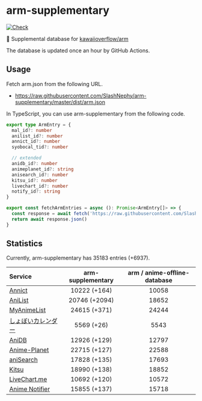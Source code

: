 # arm-supplementary

[![Check](https://github.com/SlashNephy/arm-supplementary/actions/workflows/check-node.yml/badge.svg)](https://github.com/SlashNephy/arm-supplementary/actions/workflows/check-node.yml)

💊 Supplemental database for [kawaiioverflow/arm](https://github.com/kawaiioverflow/arm)

The database is updated once an hour by GitHub Actions.

## Usage

Fetch arm.json from the following URL.

- https://raw.githubusercontent.com/SlashNephy/arm-supplementary/master/dist/arm.json

In TypeScript, you can use arm-supplementary from the following code.

```TypeScript
export type ArmEntry = {
  mal_id?: number
  anilist_id?: number
  annict_id?: number
  syobocal_tid?: number

  // extended
  anidb_id?: number
  animeplanet_id?: string
  anisearch_id?: number
  kitsu_id?: number
  livechart_id?: number
  notify_id?: string
}

export const fetchArmEntries = async (): Promise<ArmEntry[]> => {
  const response = await fetch('https://raw.githubusercontent.com/SlashNephy/arm-supplementary/master/dist/arm.json')
  return await response.json()
}
```

## Statistics

Currently, arm-supplementary has 35183 entries (+6937).

| Service                                     | arm-supplementary | arm / anime-offline-database |
| :------------------------------------------ | :---------------: | :--------------------------: |
| [Annict](https://annict.com)                |   10222 (+164)    |            10058             |
| [AniList](https://anilist.co)               |   20746 (+2094)   |            18652             |
| [MyAnimeList](https://myanimelist.net)      |   24615 (+371)    |            24244             |
| [しょぼいカレンダー](https://cal.syoboi.jp) |    5569 (+26)     |             5543             |
| [AniDB](https://anidb.net)                  |   12926 (+129)    |            12797             |
| [Anime-Planet](https://anime-planet.com)    |   22715 (+127)    |            22588             |
| [aniSearch](https://anisearch.com)          |   17828 (+135)    |            17693             |
| [Kitsu](https://kitsu.io)                   |   18990 (+138)    |            18852             |
| [LiveChart.me](https://livechart.me)        |   10692 (+120)    |            10572             |
| [Anime Notifier](https://notify.moe)        |   15855 (+137)    |            15718             |
